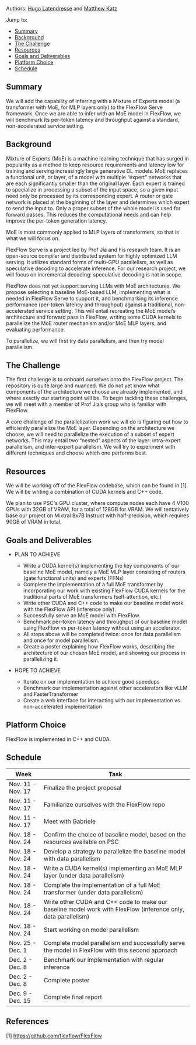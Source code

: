 Authors: [Hugo Latendresse](https://github.com/hugolatendresse) and [Matthew Katz](https://github.com/mhk197)

Jump to:
- [Summary](https://hugolatendresse.github.io/15618-final-project/#summary)
- [Background](https://hugolatendresse.github.io/15618-final-project/#background)
- [The Challenge](https://hugolatendresse.github.io/15618-final-project/#the-challenge)
- [Resources](https://hugolatendresse.github.io/15618-final-project/#resources)
- [Goals and Deliverables](https://hugolatendresse.github.io/15618-final-project/#goals-and-deliverables)
- [Platform Choice](https://hugolatendresse.github.io/15618-final-project/#platform-choice)
- [Schedule](https://hugolatendresse.github.io/15618-final-project/#schedule)

[//]: # (External Links:)

[//]: # (- [Project Proposal &#40;TODO&#41;]&#40;docs/Project%20Proposal.pdf&#41;)


## Summary

We will add the capability of inferring with a Mixture of Experts model (a transformer with MoE, for MLP layers only) to the FlexFlow Serve framework. Once we are able to infer with an MoE model in FlexFlow, we will benchmark its per-token latency and throughput against a standard, non-accelerated service setting.

## Background

Mixture of Experts (MoE) is a machine learning technique that has surged in popularity as a method to keep resource requirements and latency low for training and serving increasingly large generative DL models. MoE replaces a functional unit, or layer, of a model with multiple “expert” networks that are each significantly smaller than the original layer. Each expert is trained to specialize in processing a subset of the input space, so a given input need only be processed by its corresponding expert. A router or gate network is placed at the beginning of the layer and determines which expert to send the input to. Only a proper subset of the whole model is used for forward passes. This reduces the computational needs and can help improve the per-token generation latency. 

MoE is most commonly applied to MLP layers of transformers, so that is what we will focus on. 

FlexFlow Serve is a project led by Prof Jia and his research team. It is an open-source compiler and distributed system for highly optimized LLM serving. It utilizes standard forms of multi-GPU parallelism, as well as speculative decoding to accelerate inference. For our research project, we will focus on incremental decoding: speculative decoding is not in scope. 

FlexFlow does not yet support serving LLMs with MoE architectures. We propose selecting a baseline MoE-based LLM, implementing what is needed in FlexFlow Serve to support it, and benchmarking its inference performance (per-token latency and throughput) against a traditional, non-accelerated service setting. This will entail recreating the MoE model’s architecture and forward pass in FlexFlow, writing some CUDA kernels to parallelize the MoE router mechanism and/or MoE MLP layers, and evaluating performance.



To parallelize, we will first try data parallelism, and then try model parallelism. 

## The Challenge

The first challenge is to onboard ourselves onto the FlexFlow project. The repository is quite large and nuanced. We do 
not yet know what components of the architecture we choose are already implemented, and where exactly our starting point will be. 
To begin tackling these challenges, we will meet with a member of Prof Jia’s group who is familiar with FlexFlow.

A core challenge of the parallelization work we will do is figuring out how to efficiently parallelize the MoE layer. Depending on the architecture we choose, we will need to parallelize the execution of a subset of expert networks. This may entail two “nested” aspects of the layer: intra-expert parallelism, and inter-expert parallelism. We will try to experiment with different techniques and choose which one performs best.


## Resources

We will be working off of the FlexFlow codebase, which can be found in [1]. We will be writing a combination of CUDA kernels and C++ code.

We plan to use PSC's GPU cluster, where compute nodes each have 4 V100 GPUs with 32GB of 
VRAM, for a total of 128GB for VRAM. We will tentatively base our project on Mixtral 8x7B Instruct with half-precision, which requires 90GB of VRAM in total. 


## Goals and Deliverables

- PLAN TO ACHIEVE
  - Write a CUDA kernel(s) implementing the key components of our baseline MoE model, namely a MoE MLP layer consisting of routers (gate functional units) and experts (FFNs)
  - Complete the implementation of a full MoE transformer by incorporating our work with existing FlexFlow CUDA kernels for the traditional parts of MoE transformers (self-attention, etc.)    
  - Write other CUDA and C++ code to make our baseline model work with the FlexFlow API (inference only).
  - Successfully serve an MoE model with FlexFlow.
  - Benchmark per-token latency and throughput of our baseline model using FlexFlow vs per-token latency without using an accelerator. 
  - All steps above will be completed twice: once for data parallelism and once for model parallelism. 
  - Create a poster explaining how FlexFlow works, describing the architecture of our chosen MoE model, and showing our process in parallelizing it.


- HOPE TO ACHIEVE
  - Iterate on our implementation to achieve good speedups 
  - Benchmark our implementation against other accelerators like vLLM and FasterTransformer 
  - Create a web interface for interacting with our implementation vs non-accelerated implementation

## Platform Choice

FlexFlow is implemented in C++ and CUDA. 

## Schedule

| Week                  | Task                                                                                                           | 
|-----------------------|----------------------------------------------------------------------------------------------------------------|
| Nov. 11 - Nov. 17     | Finalize the project proposal                                                                                  | 
| Nov. 11 - Nov. 17     | Familiarize ourselves with the FlexFlow repo                                                                   | 
| Nov. 11 - Nov. 17     | Meet with Gabriele                                                                                             | 
| Nov. 18 - Nov. 24     | Confirm the choice of baseline model, based on the resources available on PSC                                  | 
| Nov. 18 - Nov. 24     | Develop a strategy to parallelize the baseline model with data parallelism                                     | 
| Nov. 18 - Nov. 24     | Write a CUDA kernel(s) implementing an MoE MLP layer (under data parallelism)                                  | 
| Nov. 18 - Nov. 24     | Complete the implementation of a full MoE transformer (under data parallelism)                                 | 
| Nov. 18 - Nov. 24     | Write other CUDA and C++ code to make our baseline model work with FlexFlow (inference only, data parallelism) | 
| Nov. 18 - Nov. 24     | Start working on model parallelism                                                                             | 
| Nov. 25 - Dec. 1      | Complete model parallelism and successfully serve the model in FlexFlow with this second approach              | 
| Dec. 2 - Dec. 8       | Benchmark our implementation with regular inference                                                            | 
| Dec. 2 - Dec. 8       | Complete poster                                                                                                | 
| Dec. 9 - Dec. 15      | Complete final report                                                                                          | 

## References

[1] https://github.com/flexflow/FlexFlow  
